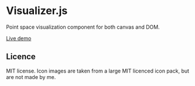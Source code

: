 # Visualizer.js
Point space visualization component for both canvas and DOM.

[Live demo](http://kulmakerroin.net/visualizer/)

Licence
-------
MIT license. Icon images are taken from a large MIT licenced icon pack, but are not made by me.
